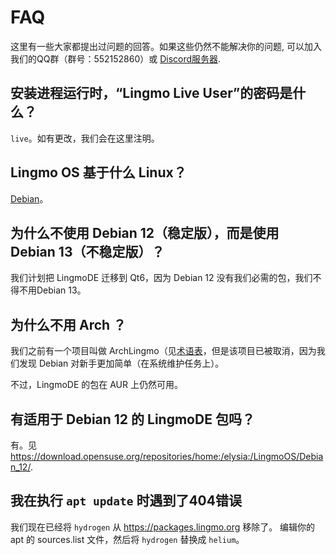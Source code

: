 # FAQ

这里有一些大家都提出过问题的回答。如果这些仍然不能解决你的问题, 可以加入我们的QQ群（群号：552152860）或 [Discord服务器](https://discord.gg/NP2fsr9dPd).

## 安装进程运行时，“Lingmo Live User”的密码是什么？

`live`。如有更改，我们会在这里注明。

## Lingmo OS 基于什么 Linux？

[Debian](https://debian.org)。

## 为什么不使用 Debian 12（稳定版），而是使用 Debian 13（不稳定版）？

我们计划把 LingmoDE 迁移到 Qt6，因为 Debian 12 没有我们必需的包，我们不得不用Debian 13。

## 为什么不用 Arch ？

我们之前有一个项目叫做 ArchLingmo（见[术语表](glossary#archlingmo)，但是该项目已被取消，因为我们发现 Debian 对新手更加简单（在系统维护任务上）。

不过，LingmoDE 的包在 AUR 上仍然可用。

## 有适用于 Debian 12 的 LingmoDE 包吗？

有。见<https://download.opensuse.org/repositories/home:/elysia:/LingmoOS/Debian_12/>.

## 我在执行 `apt update` 时遇到了404错误

我们现在已经将 `hydrogen` 从 <https://packages.lingmo.org> 移除了。 编辑你的 apt 的 sources.list 文件，然后将 `hydrogen` 替换成 `helium`。
